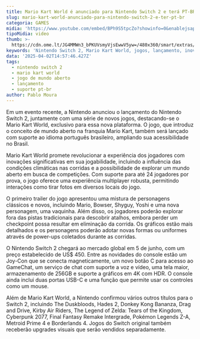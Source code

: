 ```yaml
---
title: Mario Kart World é anunciado para Nintendo Switch 2 e terá PT-BR
slug: mario-kart-world-anunciado-para-nintendo-switch-2-e-ter-pt-br
categoria: GAMES
midia: 'https://www.youtube.com/embed/BPh9S5tpcZo?showinfo=0&enablejsapi=1'
tipoMidia: video
thumb: >-
  https://cdn.ome.lt/JG4MMWn3_bPKUVsmyVjsEwwV5yw=/480x360/smart/extras/conteudos/01_OmjKVzG.jpg
keywords: 'Nintendo Switch 2, Mario Kart World, jogos, lançamento, inovações'
data: '2025-04-02T14:57:46.427Z'
tags:
  - nintendo switch 2
  - mario kart world
  - jogo de mundo aberto
  - lançamento
  - suporte pt-br
author: Pablo Moura
---
```


Em um evento recente, a Nintendo anunciou o lançamento do Nintendo Switch 2, juntamente com uma série de novos jogos, destacando-se o Mario Kart World, exclusivo para essa nova plataforma. O jogo, que introduz o conceito de mundo aberto na franquia Mario Kart, também será lançado com suporte ao idioma português brasileiro, ampliando sua acessibilidade no Brasil.

Mario Kart World promete revolucionar a experiência dos jogadores com inovações significativas em sua jogabilidade, incluindo a influência das condições climáticas nas corridas e a possibilidade de explorar um mundo aberto em busca de competições. Com suporte para até 24 jogadores por prova, o jogo oferece uma experiência multiplayer robusta, permitindo interações como tirar fotos em diversos locais do jogo.

O primeiro trailer do jogo apresentou uma mistura de personagens clássicos e novos, incluindo Mario, Bowser, Shyguy, Yoshi e uma nova personagem, uma vaquinha. Além disso, os jogadores poderão explorar fora das pistas tradicionais para descobrir atalhos, embora perder um checkpoint possa resultar em eliminação da corrida. Os gráficos estão mais detalhados e os personagens poderão adotar novas formas ou uniformes através de power-ups coletados durante as corridas.

O Nintendo Switch 2 chegará ao mercado global em 5 de junho, com um preço estabelecido de US$ 450. Entre as novidades do console estão um Joy-Con que se conecta magneticamente, um novo botão C para acesso ao GameChat, um serviço de chat com suporte a voz e vídeo, uma tela maior, armazenamento de 256GB e suporte a gráficos em 4K com HDR. O console ainda inclui duas portas USB-C e uma função que permite usar os controles como um mouse.

Além de Mario Kart World, a Nintendo confirmou vários outros títulos para o Switch 2, incluindo The Duskbloods, Hades 2, Donkey Kong Bananza, Drag and Drive, Kirby Air Riders, The Legend of Zelda: Tears of the Kingdom, Cyberpunk 2077, Final Fantasy Remake Intergrade, Pokémon Legends Z-A, Metroid Prime 4 e Borderlands 4. Jogos do Switch original também receberão upgrades visuais que serão vendidos separadamente.
